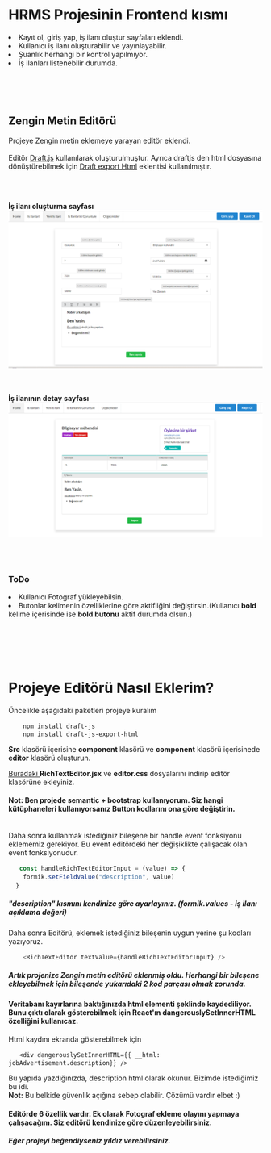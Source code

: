 # HRMS Projesinin Frontend kısmı

<li>Kayıt ol, giriş yap, iş ilanı oluştur sayfaları eklendi.</li>
<li>Kullanıcı iş ilanı oluşturabilir ve yayınlayabilir.</li>
<li>Şuanlık herhangi bir kontrol yapılmıyor.</li>
<li>İş ilanları listenebilir durumda.</li>


<br><br><br>
## Zengin Metin Editörü
Projeye Zengin metin eklemeye yarayan editör eklendi.<br><br>
Editör [Draft.js](https://draftjs.org/) kullanılarak oluşturulmuştur.
Ayrıca draftjs den html dosyasına dönüştürebilmek için [Draft export Html](https://www.npmjs.com/package/draft-js-export-html) eklentisi kullanılmıştır.

<br><br>

<strong>İş ilanı oluşturma sayfası</strong>
![ui](https://raw.githubusercontent.com/yasintorun/insan-kaynaklari-yonetim-sistemi/Dev3/frontend/editor.PNG)

<br><br>
<strong>İş ilanının detay sayfası</strong>
![ui](https://raw.githubusercontent.com/yasintorun/insan-kaynaklari-yonetim-sistemi/Dev3/frontend/output.PNG)

<br><br>

### ToDo
<li>Kullanıcı Fotograf yükleyebilsin.</li>
<li>Butonlar kelimenin özelliklerine göre aktifliğini değiştirsin.(Kullanıcı <strong>bold</strong> kelime içerisinde ise <strong>bold butonu</strong> aktif durumda olsun.)</li>

<br><br><br><br>

# Projeye Editörü Nasıl Eklerim?

Öncelikle aşağıdaki paketleri projeye kuralım 

    	npm install draft-js
    	npm install draft-js-export-html


<strong>Src</strong> klasörü içerisine <strong>component</strong> klasörü ve <strong>component</strong> klasörü içerisinede <strong>editor</strong> klasörü oluşturun.

[Buradaki ](https://github.com/yasintorun/insan-kaynaklari-yonetim-sistemi/tree/Dev3/frontend/src/components/RichTextEditor) <strong>RichTextEditor.jsx</strong> ve <strong>editor.css</strong> dosyalarını indirip editör klasörüne ekleyiniz. 

#### Not: Ben projede semantic + bootstrap kullanıyorum. Siz hangi kütüphaneleri kullanıyorsanız Button kodlarını ona göre değiştirin.

  <br>
Daha sonra kullanmak istediğiniz bileşene bir handle event fonksiyonu eklememiz gerekiyor. Bu event editördeki her değişiklikte çalışacak olan event fonksiyonudur.

```javascript
   const handleRichTextEditorInput = (value) => {
    formik.setFieldValue("description", value)
  }
 ```
 
##### "description" kısmını kendinize göre ayarlayınız. (formik.values - iş ilanı açıklama değeri)


Daha sonra Editörü, eklemek istediğiniz bileşenin uygun yerine şu kodları yazıyoruz.
```javascript
    <RichTextEditor textValue={handleRichTextEditorInput} />
 ```

##### Artık projenize Zengin metin editörü eklenmiş oldu. Herhangi bir bileşene ekleyebilmek için bileşende yukarıdaki 2 kod parçası olmak zorunda. <br>

#### Veritabanı kayırlarına baktığınızda html elementi şeklinde kaydediliyor. Bunu çıktı olarak gösterebilmek için React'ın dangerouslySetInnerHTML özelliğini kullanıcaz.
Html kaydını ekranda gösterebilmek için
```
   <div dangerouslySetInnerHTML={{ __html: jobAdvertisement.description}} />
```
Bu yapıda yazdığınızda, description html olarak okunur. Bizimde istediğimiz bu idi. <br>
<strong>Not:</strong> Bu belkide güvenlik açığına sebep olabilir. Çözümü vardır elbet :)

#### Editörde 6 özellik vardır. Ek olarak Fotograf ekleme olayını yapmaya çalışacağım. Siz editörü kendinize göre düzenleyebilirsiniz.

##### Eğer projeyi beğendiyseniz yıldız verebilirsiniz.
